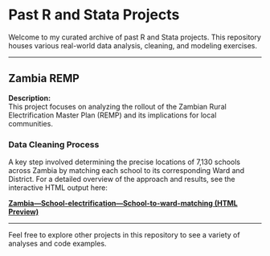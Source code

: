 # Past R and Stata Projects

Welcome to my curated archive of past R and Stata projects. This repository houses various real-world data analysis, cleaning, and modeling exercises.

---

## Zambia REMP

**Description:**  
This project focuses on analyzing the rollout of the Zambian Rural Electrification Master Plan (REMP) and its implications for local communities.

### Data Cleaning Process

A key step involved determining the precise locations of 7,130 schools across Zambia by matching each school to its corresponding Ward and District. For a detailed overview of the approach and results, see the interactive HTML output here:

[**Zambia—School-electrification—School-to-ward-matching (HTML Preview)**](https://html-preview.github.io/?url=https://github.com/meite-root/past-projects/blob/db6daf70f32b950f036cec7ba66eeb22011690b3/Zambia%20REMP/Zambia---School-electrification---School-to-ward-matching.html)

---

Feel free to explore other projects in this repository to see a variety of analyses and code examples.
